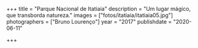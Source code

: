 +++
title = "Parque Nacional de Itatiaia"
description = "Um lugar mágico, que transborda natureza."
images = ["fotos/itatiaia/itatiaia05.jpg"]
photographers = ["Bruno Lourenço"]
year = "2017"
publishdate = "2020-06-11" 

+++
